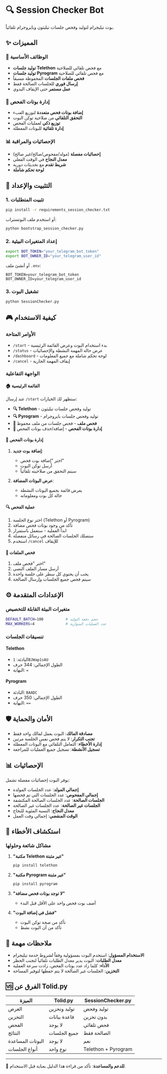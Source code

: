 # 🔍 Session Checker Bot

بوت تيليجرام لتوليد وفحص جلسات تيليثون وبايروجرام تلقائياً.

## ✨ المميزات

### 🎯 الوظائف الأساسية
- **توليد جلسات Telethon** مع فحص تلقائي للصلاحية
- **توليد جلسات Pyrogram** مع فحص تلقائي للصلاحية  
- **فحص ملفات الجلسات** المحفوظة مسبقاً
- **إرسال فوري** للجلسات الصالحة فقط
- **عمل مستمر** حتى الإيقاف اليدوي

### 🤖 إدارة بوتات الفحص
- **إضافة بوتات فحص متعددة** لتوزيع العبء
- **التحقق التلقائي** من صلاحية توكن البوت
- **توزيع ذكي** لعمليات الفحص
- **إدارة تلقائية** للبوتات المعطلة

### 📊 الإحصائيات والمراقبة
- **إحصائيات مفصلة** (مولد/مفحوص/صالح/غير صالح)
- **معدل النجاح** في الوقت الفعلي
- **شريط تقدم** مع تحديثات دورية
- **لوحة تحكم شاملة**

## 🚀 التثبيت والإعداد

### 1. تثبيت المتطلبات
```bash
pip install -r requirements_session_checker.txt
```

أو استخدم ملف البوتستراب:
```bash
python bootstrap_session_checker.py
```

### 2. إعداد المتغيرات البيئية
```bash
export BOT_TOKEN="your_telegram_bot_token"
export BOT_OWNER_ID="your_telegram_user_id"
```

أو أنشئ ملف `.env`:
```
BOT_TOKEN=your_telegram_bot_token
BOT_OWNER_ID=your_telegram_user_id
```

### 3. تشغيل البوت
```bash
python SessionChecker.py
```

## 🎮 كيفية الاستخدام

### الأوامر المتاحة
- `/start` - بدء استخدام البوت وعرض القائمة الرئيسية
- `/status` - عرض حالة المهمة النشطة والإحصائيات
- `/dashboard` - لوحة تحكم شاملة مع جميع المعلومات
- `/cancel` - إيقاف المهمة الجارية

### الواجهة التفاعلية

#### 🏠 القائمة الرئيسية
عند إرسال `/start` ستظهر لك الخيارات:
- **🔍 Telethon** - توليد وفحص جلسات تيليثون
- **🔍 Pyrogram** - توليد وفحص جلسات بايروجرام
- **📁 فحص ملف** - فحص جلسات من ملف محفوظ
- **🤖 إدارة بوتات الفحص** - إضافة/حذف بوتات الفحص

#### 🤖 إدارة بوتات الفحص
1. **إضافة بوت جديد**:
   - اختر "إضافة بوت فحص"
   - أرسل توكن البوت
   - سيتم التحقق من صلاحيته تلقائياً

2. **عرض البوتات المضافة**:
   - يعرض قائمة بجميع البوتات النشطة
   - حالة كل بوت ومعلوماته

#### 🔍 عملية الفحص
1. اختر نوع الجلسة (Telethon أو Pyrogram)
2. تأكد من وجود بوتات فحص مضافة
3. ابدأ العملية - ستعمل باستمرار
4. ستصلك الجلسات الصالحة في رسائل منفصلة
5. استخدم `/cancel` للإيقاف

#### 📁 فحص الملفات
1. اختر "فحص ملف"
2. أرسل مسار الملف النصي
3. يجب أن يحتوي كل سطر على جلسة واحدة
4. سيتم فحص جميع الجلسات وإرسال الصالحة

## ⚙️ الإعدادات المتقدمة

### متغيرات البيئة القابلة للتخصيص
```bash
DEFAULT_BATCH=100          # حجم دفعة التوليد
MAX_WORKERS=4              # عدد العمليات المتوازية
```

### تنسيقات الجلسات

#### Telethon
- البادئة: `1BJWap1sAU`
- الطول الإجمالي: 344 حرف
- النهاية: `=`

#### Pyrogram  
- البادئة: `BAADC`
- الطول الإجمالي: 350 حرف
- النهاية: `==`

## 🛡️ الأمان والحماية

- **مصادقة المالك**: البوت يعمل لمالك واحد فقط
- **تجنب التكرار**: لا يتم فحص نفس الجلسة مرتين
- **إدارة الأخطاء**: التعامل التلقائي مع البوتات المعطلة
- **تسجيل الأنشطة**: تسجيل جميع العمليات للمراجعة

## 📊 الإحصائيات

يوفر البوت إحصائيات مفصلة تشمل:
- **إجمالي المولد**: عدد الجلسات المولدة
- **إجمالي المفحوص**: عدد الجلسات التي تم فحصها
- **الجلسات الصالحة**: عدد الجلسات الصالحة المكتشفة
- **الجلسات غير الصالحة**: عدد الجلسات غير الصالحة
- **معدل النجاح**: النسبة المئوية للنجاح
- **الوقت المنقضي**: إجمالي وقت العمل

## 🔧 استكشاف الأخطاء

### مشاكل شائعة وحلولها

1. **"مكتبة Telethon غير مثبتة"**
   ```bash
   pip install telethon
   ```

2. **"مكتبة Pyrogram غير مثبتة"**
   ```bash
   pip install pyrogram
   ```

3. **"لا توجد بوتات فحص مضافة"**
   - أضف بوت فحص واحد على الأقل قبل البدء

4. **"فشل في إضافة البوت"**
   - تأكد من صحة توكن البوت
   - تأكد من أن البوت نشط

## 📝 ملاحظات مهمة

- **الاستخدام المسؤول**: استخدم البوت بمسؤولية وفقاً لشروط خدمة تيليجرام
- **معدل الطلبات**: البوت يدير معدل الطلبات تلقائياً لتجنب الحظر
- **الأداء**: كلما زاد عدد بوتات الفحص، زادت سرعة العملية
- **التخزين**: الجلسات غير الصالحة لا يتم حفظها لتوفير المساحة

## 🆚 الفرق عن Tolid.py

| الميزة | Tolid.py | SessionChecker.py |
|--------|----------|-------------------|
| الغرض | توليد وتخزين | توليد وفحص |
| التخزين | قاعدة بيانات | بدون تخزين |
| الفحص | لا يوجد | فحص تلقائي |
| النتائج | جميع الجلسات | الصالحة فقط |
| البوتات المساعدة | لا يوجد | نعم |
| أنواع الجلسات | نوع واحد | Telethon + Pyrogram |

---

🔗 **للدعم والمساعدة**: تأكد من قراءة هذا الدليل بعناية قبل الاستخدام.